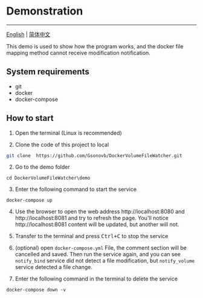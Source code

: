 # Demonstration

---
[English](README.md) | [简体中文](README.zh-cn.md)


This demo is used to show how the program works, and the docker file mapping method cannot receive modification notification.


## System requirements
- git
- docker
- docker-compose


## How to start

1. Open the terminal (Linux is recommended)

2. Clone the code of this project to local
```bash
git clone  https://github.com/Gsonovb/DockerVolumeFileWatcher.git
```

2. Go to the demo folder
```
cd DockerVolumeFileWatcher\demo
```

3. Enter the following command to start the service
```
docker-compose up
```

4. Use the browser to open the web address http://localhost:8080 and http://localhost:8081 and try to refresh the page. You'll notice http://localhost:8081 content will be updated, but another will not.

5. Transfer to the terminal and press <KBD>Ctrl+C</KBD> to stop the service

6. (optional) open `docker-compose.yml` File, the comment section will be cancelled and saved. Then run the service again, and you can see `notify_bind` service  did not detect a file modification, but `notify_volume` service detected a file change.

7. Enter the following command in the terminal to delete the service
```
docker-compose down -v
```